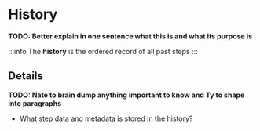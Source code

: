 # History

**TODO: Better explain in one sentence what this is and what its purpose is**

:::info
The **history** is the ordered record of all past steps
:::

## Details

**TODO: Nate to brain dump anything important to know and Ty to shape into paragraphs**

- What step data and metadata is stored in the history?